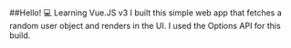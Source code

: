##Hello! 💻 Learning Vue.JS v3
I built this simple web app that fetches a random user object and renders in the UI. I used the Options API for this build.
